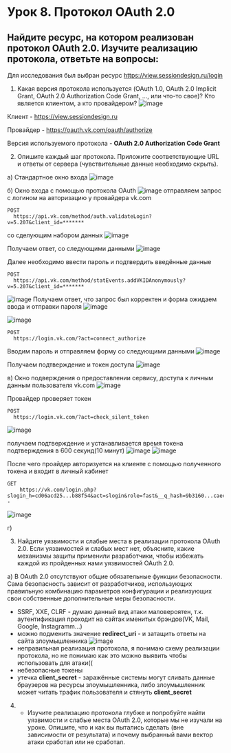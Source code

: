 # Урок 8. Протокол OAuth 2.0

## Найдите ресурс, на котором реализован протокол OAuth 2.0. Изучите реализацию протокола, ответьте на вопросы:
Для исследования был выбран ресурс https://view.sessiondesign.ru/login

1. Какая версия протокола используется (OAuth 1.0, OAuth 2.0 Implicit Grant, OAuth 2.0 Authorization Code Grant, …, или что-то свое)? Кто является клиентом, а кто провайдером?
![image](https://github.com/Bravo-47/IB_homeWork_8/assets/52736408/a7b8a6d3-4f6a-4951-ae3d-638c85d39f13)

Клиент - https://view.sessiondesign.ru

Провайдер - https://oauth.vk.com/oauth/authorize

Версия используемого протокола - **OAuth 2.0 Authorization Code Grant**

2. Опишите каждый шаг протокола. Приложите соответствующие URL и ответы от сервера (чувствительные данные необходимо скрыть).

  а) Стандартное окно входа 
  ![image](https://github.com/Bravo-47/IB_homeWork_8/assets/52736408/c21bea85-965a-42c4-bf0a-54544419fda9)


  б) Окно входа с помощью протокола OAuth
  ![image](https://github.com/Bravo-47/IB_homeWork_8/assets/52736408/f8c25678-a5f4-408d-9088-d0832289e5e1)
  отправляем запрос с логином на авторизацию у провайдера vk.com
  ```
  POST
	https://api.vk.com/method/auth.validateLogin?v=5.207&client_id=*******
  ```
  со сделующим набором данных
  ![image](https://github.com/Bravo-47/IB_homeWork_8/assets/52736408/2693885c-b598-49f8-96a6-a0107e84370f)

 Получаем ответ, со следующими данными
 ![image](https://github.com/Bravo-47/IB_homeWork_8/assets/52736408/69280966-9a7e-4026-af3a-9343408e54fa)

  Далее необходимо ввести пароль и подтвердить введённые данные
  ```
  POST
	https://api.vk.com/method/statEvents.addVKIDAnonymously?v=5.207&client_id=*******
  ```
  ![image](https://github.com/Bravo-47/IB_homeWork_8/assets/52736408/cc9649fa-27d0-49e7-a317-0a3e6391c0cf)
  Получаем ответ, что запрос был корректен и форма ожидаем ввода и отправки пароля
  ![image](https://github.com/Bravo-47/IB_homeWork_8/assets/52736408/f6dc5ab4-86fc-40b7-aa11-503cae57f240)

  ![image](https://github.com/Bravo-47/IB_homeWork_8/assets/52736408/f3478263-7af8-4571-a450-cb91eefe9473)
  ```
  POST
	https://login.vk.com/?act=connect_authorize
 ```
  Вводим пароль и отправляем форму со следующими данными
  ![image](https://github.com/Bravo-47/IB_homeWork_8/assets/52736408/d0843840-2ce6-4deb-9610-650b3ba0ae2c)

  Получаем подтверждение и токен доступа
  ![image](https://github.com/Bravo-47/IB_homeWork_8/assets/52736408/eac05595-664d-43a1-978d-94a6f8ca36c2)

  в) Окно подверждения о предоставлении сервису, доступа к личным данным пользователя vk.com
  ![image](https://github.com/Bravo-47/IB_homeWork_8/assets/52736408/983cb389-7561-415f-8869-54d1ea1b7d5d)

  Провайдер проверяет токен
  ```
  POST
	https://login.vk.com/?act=check_silent_token
 ```
![image](https://github.com/Bravo-47/IB_homeWork_8/assets/52736408/7da80753-6f96-40a1-b4d8-f046bbb6356b)

получаем подтверждение и устанавливается время токена подтверждения в 600 секунд(10 минут)
![image](https://github.com/Bravo-47/IB_homeWork_8/assets/52736408/46ee5249-9b1d-4add-8d9c-6d2231c4812f)
![image](https://github.com/Bravo-47/IB_homeWork_8/assets/52736408/4baabf1a-3f2c-42ea-a8aa-5a121315d1ea)

После чего проайдер авторизуется на клиенте с помощью полученного токена и входит в личный кабинет
```
GET
	https://vk.com/login.php?slogin_h=cd06acd25...b88f54&act=slogin&role=fast&__q_hash=9b3160...caec&iuh=1695407...a1979076b4585&_openBrowser=1&to=aHR0c...4VVRuNmU2cy1xMA--
```

![image](https://github.com/Bravo-47/IB_homeWork_8/assets/52736408/c12c4042-6c76-4e66-9e1f-be7ff6ec3459)


  г) 

3. Найдите уязвимости и слабые места в реализации протокола OAuth 2.0. Если уязвимостей и слабых мест нет, объясните, какие механизмы защиты применили разработчики, чтобы избежать каждой из пройденных нами уязвимостей OAuth 2.0.

  а) В OAuth 2.0 отсутствуют общие обязательные функции безопасности. Сама безопасность зависит от разработчиков, использующих правильную комбинацию параметров конфигурации и реализующих свои собственные дополнительные меры безопасности.
  
   - SSRF, XXE, CLRF - думаю данный вид атаки маловероятен, т.к. аутентификация проходит на сайтак именитых брэндов(VK, Mail, Google, Instagramm...)
   - можно подменить значение **redirect_uri** - и затащить ответы на сайта злоумышленника
   ![image](https://github.com/Bravo-47/IB_homeWork_8/assets/52736408/abccf5c0-a0cf-4351-904f-0ab2662600a0)
   - неправильная реализация протокола, я понимаю схему реализации протокола, но не понимаю как это можно выявить чтобы использовать для атаки((
   - небезопасные токены
   - утечка **client_secret** - заражённые системы могут сливать данные браузеров на ресурсы злоумышленника, либо злоумышленник может читать трафик пользователя и стянуть **client_secret**


4. * Изучите реализацию протокола глубже и попробуйте найти уязвимости и слабые места OAuth 2.0, которые мы не изучали на уроке. Опишите, что и как вы пытались сделать (вне зависимости от результата) и почему выбранный вами вектор атаки сработал или не сработал.
